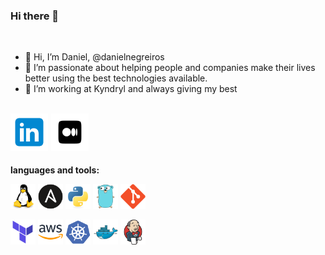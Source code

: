 ### Hi there 👋

<br />

- 👋 Hi, I’m Daniel, @danielnegreiros
- 👀 I’m passionate about helping people and companies make their lives better using the best technologies available.
- 🌱 I’m working at Kyndryl and always giving my best

<br />
<a href="https://www.linkedin.com/in/daniel-negreiros-64aa4729/" target="_blank">
  <img align="left" width="60px" src="imgs/linkedin.svg" style="margin-right: 5px;" />
</a>
<a href="https://medium.com/@danielnegreirosb" target="_blank">
  <img align="left" width="60px" src="imgs/medium.svg" />
</a>


<br />
<br />
<br />
<br />

**languages and tools:**

<p align="left">
<code><img height="40" src="imgs/linux.svg"></code>
<code><img height="40" src="imgs/ansible.svg"></code>
<code><img height="40" src="imgs/python.svg"></code>
<code><img height="40" src="imgs/go.svg"></code>
<code><img height="40" src="imgs/git.svg"></code>
</p>
<p align="left">
<code><img height="40" src="imgs/terraform.svg"></code>
<code><img height="40" src="imgs/aws.svg"></code>
<code><img height="40" src="imgs/kubernetes.svg"></code>
<code><img height="40" src="imgs/docker.svg"></code>
<code><img height="40" src="imgs/jenkins.svg"></code>
</p>
